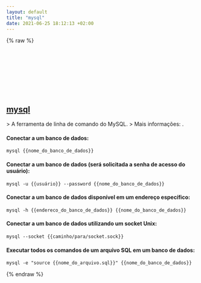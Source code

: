 ```yaml
---
layout: default
title: "mysql"
date: 2021-06-25 18:12:13 +02:00
---
```

{% raw %}
<h2 id="mysql">
  <a href="/pt_br/common/mysql.html">mysql</a> <a href="#mysql"><svg class="icon">
    <use href="/assets/images/unicode_sprite.svg#link" />
  </svg></a>
</h2>
> A ferramenta de linha de comando do MySQL.
> Mais informações: <https://www.mysql.com/>.

#### Conectar a um banco de dados:
```shell
mysql {{nome_do_banco_de_dados}}
```
#### Conectar a um banco de dados (será solicitada a senha de acesso do usuário):
```shell
mysql -u {{usuário}} --password {{nome_do_banco_de_dados}}
```
#### Conectar a um banco de dados disponível em um endereço específico:
```shell
mysql -h {{endereco_do_banco_de_dados}} {{nome_do_banco_de_dados}}
```
#### Conectar a um banco de dados utilizando um socket Unix:
```shell
mysql --socket {{caminho/para/socket.sock}}
```
#### Executar todos os comandos de um arquivo SQL em um banco de dados:
```shell
mysql -e "source {{nome_do_arquivo.sql}}" {{nome_do_banco_de_dados}}
```
{% endraw %}